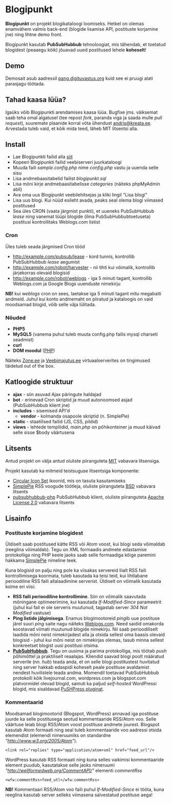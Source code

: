 # Blogipunkt

**Blogipunkt** on projekt blogikataloogi loomiseks. Hetkel on olemas enamvähem valmis back-end (blogide lisamise API, postituste korjamine jne) ning lihtne demo front.

Blogipunkt kasutab **PubSubHubbub** tehnoloogiat, mis tähendab, et toetatud blogidest (peaaegu kõik) jõuavad uued postitused lehele **koheselt**!

## Demo

Demosait asub aadressil [pang.digituvastus.org](http://pang.digituvastus.org) kuid see ei pruugi alati parasjagu töötada.

## Tahad kaasa lüüa?

Igaüks võib Blogipunkti arendamises kaasa lüüa. Bugfixe jms. väiksemat saab teha omal algatusel (tee repost *fork*, paranda viga ja saada mulle *pull request*), suuremate plaanide korral võta ühendust [andris@kreata.ee](mailto:andris@kreata.ee). Arvestada tuleb vaid, et kõik mida teed, läheb MIT litsentsi alla.

## Install

  * Lae Blogipunkti failid alla [siit](https://github.com/andris9/blogipunkt/zipball/master)
  * Kopeeri Blogipunkti failid veebiserveri juurkataloogi
  * Muuda faili *sample.config.php* nime *config.php* vastu ja uuenda selle sisu
  * Lisa andmebaasitabelid failist *blogipunkt.sql*
  * Lisa mõni kirje andmebaasitabelisse *categories* (näiteks phpMyAdmin abil)
  * Ava oma uus Blogipunkt veebilehitsejas ja kliki lingil "Lisa blogi"
  * Lisa uus blogi. Kui nüüd esileht avada, peaks seal olema blogi viimased postitused
  * Sea üles CRON (vaata järgmist punkti), et uueneks PubSubHubbub *lease* ning vanemat tüüpi blogide (ilma PubSubHubbubtoetuseta) postitusi kontrollitaks Weblogs.com listist

### Cron

Üles tuleb seada järgmised Cron tööd

  * http://example.com/pubsub/lease - kord tunnis, kontrollib PubSubHubbub *lease* aegumist    
  * http://example.com/robot/harvester - nii tihti kui võimalik, kontrollib järjekorras olevaid blogisid
  * http://example.com/robot/weblogs - iga 5 minuti tagant, kontrollib Weblogs.com ja Google Blogs uuenduste nimekirju
  
**NB!** kui *weblogs* cron on sees, laetakse iga 5 minuti tagant mitu megabaiti andmeid. Juhul kui konto
andmemaht on piiratud ja kataloogis on vaid moodsamad blogid, võib selle väja lülitada.
  
### Nõuded

  * **PHP5**
  * **MySQL5** (vanema puhul tuleb muuta config.php failis mysql charseti seadmist)
  * **curl**
  * **DOM moodul** ([PHP](http://www.php.net/manual/en/book.dom.php))

Näiteks [Zone.ee](http://www.zone.ee) ja [Veebimajutus.ee](http://www.veebimajutus.ee) virtuaalserverites on tingimused täidetud out of the box.


## Katloogide struktuur

  * **ajax** - siin asuvad Ajax päringute haldajad
  * **bot** - erinevad Cron skriptid ja muud autonoomsed asjad (PubSubHubbub klient jne)
  * **includes** - sisemised API'd
    * **vendor** - kolmanda osapoole skriptid (n. SimplePie)
  * **static** - staatilised failid (JS, CSS, pildid)
  * **views** - lehtede templiidid, *main.php* on põhikonteiner ja muud käivad selle sisse $body väärtusena

## Litsents

Antud projekt on välja antud oluliste piiranguteta [MIT](/andris9/blogipunkt/blob/master/LICENSE) vabavara litsensiga.

Projekt kasutab ka mitmeid teistsuguse litsentsiga komponente:

  * [Circular Icon Set](http://prothemedesign.com/circular-icons/) ikoonid, mis on tasuta kasutamiseks
  * [SimplePie](http://simplepie.org/) RSS voogude töötleja, oluliste piiranguteta [BSD](http://www.opensource.org/licenses/bsd-license.php) vabavara litsents
  * [pubsubhubbub-php](http://code.google.com/p/pubsubhubbub-php/) PubSubHubbub klient, oluliste piiranguteta [Apache License 2.0](http://www.opensource.org/licenses/apache2.0) vabavara litsents
  
## Lisainfo

### Postituste korjamine blogidest

Üldiselt saab postitused kätte RSS või Atom voost, kui blogi seda võimaldab (reeglina võimaldab). Tegu on XML formaadis andmete edastamise
protokolliga ning PHP keele jaoks saab selle formaadiga kõige paremini hakkama [SimplePie](http://www.simplepie.org/) nimeline teek.

Kuna blogisid on palju ning pole ka viisakas servereid liialt RSS faili kontrollimisega koormata, tuleb kasutada ka teisi teid,
kui lihtlabane perioodiline RSS faili allalaadimine serverist. Üldiselt on võimalik kasutada kolme eri viisi:

  * **RSS faili perioodiline kontrollimine**. Siin on võimalik saavutada mõningane optimeerimine, kui kasutada *If-Modified-Since*
    parameetrit (juhul kui fail ei ole serveris muutunud, tagastab server *304 Not Modified* vastuse)
  * **Ping listide jälgimisega**. Enamus blogimootoreid *ping*ib uue postituse järel suuri *ping* saite nagu näiteks [Weblogs.com](http://www.weblogs.com).
    Need saidid omakorda koostavad viimati muutunud blogide nimekirju. Nii saab perioodiliselt laadida mõni neist nimekirjadest alla
    ja otsida sellest oma baasis olevaid blogisid - juhul kui mõni neist on nimekirjas olemas, tasub minna sellest konkreetset blogist
    uusi postitusi otsima. 
  * **[PubSubHubbub](http://code.google.com/p/pubsubhubbub/)**. Tegu on uusima ja parima protokolliga, mis töötab *push* põhimõttel ja praktiliselt reaalajas.
    Kliendid saavad blogi poolt määratud serverile (nn. *hub*) teada anda, et on selle blogi postitustest huvitatud ning server
    hakkab edaspidi koheselt peale postituse avaldamist nendest huvilistele teada andma. Momendil toetavad PubSubHubbub protokolli
    kõik livejournal.com, wordpress.com ja blogspot.com platvormidel olevad blogid, samuti ka paljud *self-hosted* WordPressi blogid,
    mis sisaldavad [PuSHPress pluginat](http://wordpress.org/extend/plugins/pushpress/).
    
### Kommentaarid

Moodsamad blogimootorid (Blogspot, WordPress) annavad iga postituse juurde ka selle postitusega seotud kommentaaride RSS/Atom voo.
Selle väärtuse leiab blogi RSS/Atom voost postituse andmete juurest. Blogspot kasutab Atom formaati ning seal tuleb kommentaaride
voo aadressi otsida elemendist *<link>* (elemendi nimeruumiks on standardne *"http://www.w3.org/2005/Atom"*).

    <link rel="replies" type="application/atom+xml" href="feed_url"/>

WordPress kasutab RSS formaati ning kuna selles vaikimisi kommentaaride element puudub, kasutatakse selle jaoks nimeruumi *"http://wellformedweb.org/CommentAPI/"* elementi *commentRss*

    <wfw:commentRss>feed_utl</wfw:commentRss>

**NB!** Kommentaari RSS/Atom voo faili puhul *If-Modified-Since* ei tööta, kuna reeglina kasutab server selleks viimasena salvestatud postituse aega!